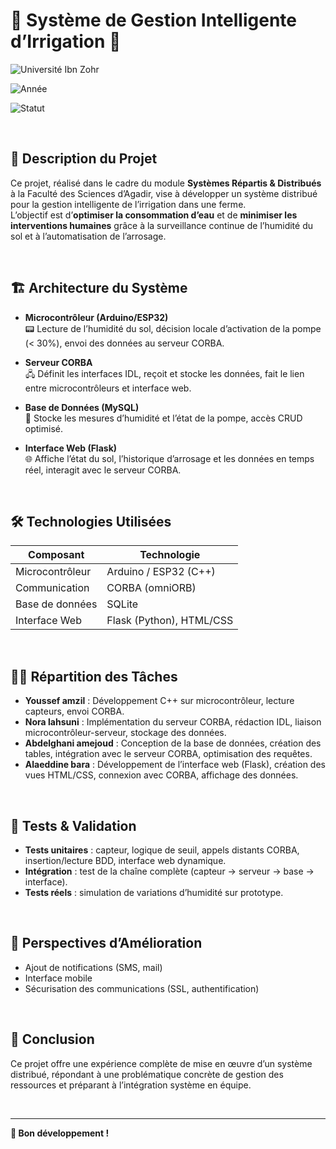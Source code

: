 # 🌱 Système de Gestion Intelligente d’Irrigation 🚰


![Université Ibn Zohr](https://img.shields.io/badge/Université-Ibn%20Zohr-blue)

![Année](https://img.shields.io/badge/Année-2024%2F2025-brightgreen)

![Statut](https://img.shields.io/badge/Statut-En%20développement-yellow)

&nbsp;
&nbsp;


## 🎯 Description du Projet

Ce projet, réalisé dans le cadre du module **Systèmes Répartis & Distribués** à la Faculté des Sciences d’Agadir, vise à développer un système distribué pour la gestion intelligente de l’irrigation dans une ferme.  
L’objectif est d’**optimiser la consommation d’eau** et de **minimiser les interventions humaines** grâce à la surveillance continue de l’humidité du sol et à l’automatisation de l’arrosage.

&nbsp;

## 🏗️ Architecture du Système

- **Microcontrôleur (Arduino/ESP32)**  
  📟 Lecture de l’humidité du sol, décision locale d’activation de la pompe (< 30%), envoi des données au serveur CORBA.

- **Serveur CORBA**  
  🖧 Définit les interfaces IDL, reçoit et stocke les données, fait le lien entre microcontrôleurs et interface web.

- **Base de Données (MySQL)**  
  💾 Stocke les mesures d’humidité et l’état de la pompe, accès CRUD optimisé.

- **Interface Web (Flask)**  
  🌐 Affiche l’état du sol, l’historique d’arrosage et les données en temps réel, interagit avec le serveur CORBA.

&nbsp;

## 🛠️ Technologies Utilisées

| Composant         | Technologie                |
|-------------------|---------------------------|
| Microcontrôleur   | Arduino / ESP32 (C++)     |
| Communication     | CORBA (omniORB)           |
| Base de données   | SQLite                    |
| Interface Web     | Flask (Python), HTML/CSS  |

&nbsp;

## 🧑‍💻 Répartition des Tâches

- **Youssef amzil** : Développement C++ sur microcontrôleur, lecture capteurs, envoi CORBA.
- **Nora lahsuni** : Implémentation du serveur CORBA, rédaction IDL, liaison microcontrôleur-serveur, stockage des données.
- **Abdelghani amejoud** : Conception de la base de données, création des tables, intégration avec le serveur CORBA, optimisation des requêtes.
- **Alaeddine bara** : Développement de l’interface web (Flask), création des vues HTML/CSS, connexion avec CORBA, affichage des données.

&nbsp;

## 🧪 Tests & Validation

- **Tests unitaires** : capteur, logique de seuil, appels distants CORBA, insertion/lecture BDD, interface web dynamique.
- **Intégration** : test de la chaîne complète (capteur → serveur → base → interface).
- **Tests réels** : simulation de variations d’humidité sur prototype.

&nbsp;

## 🚀 Perspectives d’Amélioration

- Ajout de notifications (SMS, mail)
- Interface mobile
- Sécurisation des communications (SSL, authentification)

&nbsp;

## 📝 Conclusion

Ce projet offre une expérience complète de mise en œuvre d’un système distribué, répondant à une problématique concrète de gestion des ressources et préparant à l’intégration système en équipe.



&nbsp;
&nbsp;
&nbsp;
&nbsp;
&nbsp;


---

**🌾 Bon développement !**
